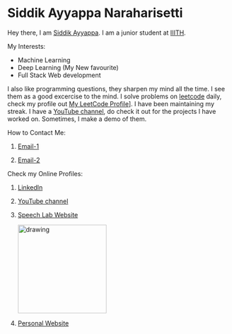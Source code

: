 # Siddik Ayyappa Naraharisetti

Hey there, I am [Siddik Ayyappa](http://sites.google.com/view/siddikayyappa/). I am a junior student at [IIITH](https://www.iiit.ac.in).

My Interests:
-  Machine Learning
- Deep Learning (My New favourite)
- Full Stack Web development

I also like programming questions, they sharpen my mind all the time. I see them as a good excercise to the mind. I solve problems on [leetcode](https://leetcode.com/) daily, check my profile out [My LeetCode Profile](https://leetcode.com/siddikAyyappa11/)]. I have been maintaining my streak. I have a [YouTube channel](https://www.youtube.com/channel/UC60H_ZGy1DDqJUeO0f10HHA), do check it out for the projects I have worked on. Sometimes, I make a demo of them. 

How to Contact Me:
1. [Email-1](mailto:siddik.naraharisetti@students.iiit.ac.in)

2. [Email-2](mailto:siddikayyappa1183@gmail.com)
   
Check my Online Profiles:
1. [LinkedIn](http://linkedin.com/in/siddik-ayyappa/)
2. [YouTube channel](https://www.youtube.com/channel/UC60H_ZGy1DDqJUeO0f10HHA)
3. [Speech Lab Website](http://speech.iiit.ac.in/SLFI/index.html)

    <img src="https://media-exp1.licdn.com/dms/image/C4D0BAQE_mpneyMX2tg/company-logo_200_200/0/1654927890513?e=1666828800&v=beta&t=eFuZRJcnbLfxD3msfe5a4IOkBjW4PNHf53MxI8Xgn9E" alt="drawing" width="200"/>


4. [Personal Website](http://sites.google.com/view/siddikayyappa/)